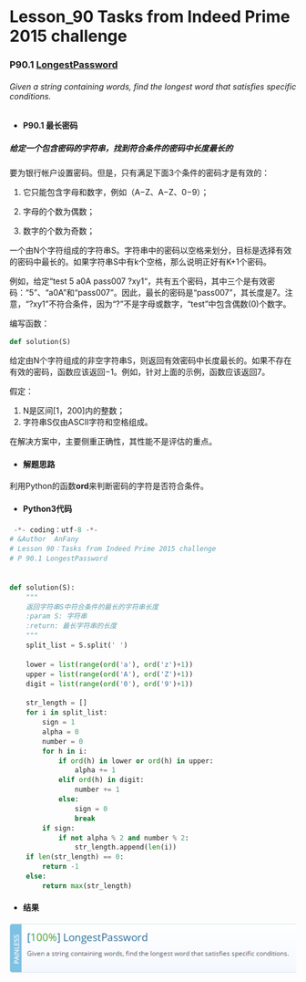 # Lesson_90 Tasks from Indeed Prime 2015 challenge


### P90.1 [LongestPassword](https://app.codility.com/programmers/lessons/90-tasks_from_indeed_prime_2015_challenge/longest_password/) 


###### Given a string containing words, find the longest word that satisfies specific conditions.

* #### P90.1 最长密码


##### 给定一个包含密码的字符串，找到符合条件的密码中长度最长的

要为银行帐户设置密码。但是，只有满足下面3个条件的密码才是有效的：

  1. 它只能包含字母和数字，例如（A−Z、A−Z、0−9）；
  
  2. 字母的个数为偶数；
  
  3. 数字的个数为奇数；
  
一个由N个字符组成的字符串S。字符串中的密码以空格来划分，目标是选择有效的密码中最长的。如果字符串S中有k个空格，那么说明正好有K+1个密码。

例如，给定“test 5 a0A pass007 ?xy1“，共有五个密码，其中三个是有效密码：“5”、“a0A”和“pass007”。因此，最长的密码是“pass007”，其长度是7。注意，“?xy1”不符合条件，因为“?”不是字母或数字，“test”中包含偶数(0)个数字。

编写函数：
```python
def solution(S)
```
给定由N个字符组成的非空字符串S，则返回有效密码中长度最长的。如果不存在有效的密码，函数应该返回−1。例如，针对上面的示例，函数应该返回7。

假定：
  1. N是区间[1，200]内的整数；
  2. 字符串S仅由ASCII字符和空格组成。
  
在解决方案中，主要侧重正确性，其性能不是评估的重点。
 

* #### 解题思路

利用Python的函数**ord**来判断密码的字符是否符合条件。

* #### Python3代码


```python
 -*- coding：utf-8 -*-
# &Author  AnFany
# Lesson 90：Tasks from Indeed Prime 2015 challenge
# P 90.1 LongestPassword


def solution(S):
    """
    返回字符串S中符合条件的最长的字符串长度
    :param S: 字符串
    :return: 最长字符串的长度
    """
    split_list = S.split(' ')

    lower = list(range(ord('a'), ord('z')+1))
    upper = list(range(ord('A'), ord('Z')+1))
    digit = list(range(ord('0'), ord('9')+1))

    str_length = []
    for i in split_list:
        sign = 1
        alpha = 0
        number = 0
        for h in i:
            if ord(h) in lower or ord(h) in upper:
                alpha += 1
            elif ord(h) in digit:
                number += 1
            else:
                sign = 0
                break
        if sign:
            if not alpha % 2 and number % 2:
                str_length.append(len(i))
    if len(str_length) == 0:
        return -1
    else:
        return max(str_length)
```


* #### 结果


![image](https://github.com/Anfany/Codility-Lessons-By-Python3/blob/master/L90_Tasks%20from%20Indeed%20Prime%202015%20challenge/90.1.png)
